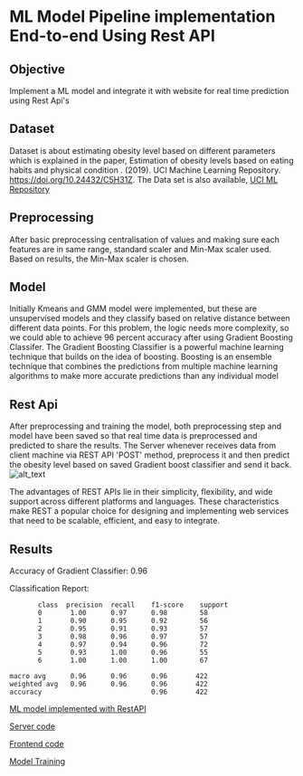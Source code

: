 # ML Model Pipeline implementation End-to-end Using Rest API

## Objective
Implement a ML model and integrate it with website for real time prediction using Rest Api's

## Dataset
Dataset is about estimating obesity level based on different parameters which is explained in the paper, 
Estimation of obesity levels based on eating habits and physical condition . (2019). UCI Machine Learning Repository. https://doi.org/10.24432/C5H31Z.
The Data set is also available, [UCI ML Repository](https://archive.ics.uci.edu/dataset/544/estimation+of+obesity+levels+based+on+eating+habits+and+physical+condition)

## Preprocessing
After basic preprocessing centralisation of values and making sure each features are in same range, standard scaler and Min-Max scaler used. Based on results, the Min-Max scaler is chosen.

## Model
Initially Kmeans and GMM model were implemented, but these are unsupervised models and they classify based on relative distance between different data points. For this problem, the logic needs more complexity, so we could able to achieve 96 percent accuracy after using Gradient Boosting Classifer. The Gradient Boosting Classifier is a powerful machine learning technique that builds on the idea of boosting. Boosting is an ensemble technique that combines the predictions from multiple machine learning algorithms to make more accurate predictions than any individual model

## Rest Api
After preprocessing and training the model, both preprocessing step and model have been saved so that real time data is preprocessed and predicted to share the results. The Server whenever receives data from client machine via REST API 'POST' method, preprocess it and then predict the obesity level based on saved Gradient boost classifier and send it back.
![alt_text](https://github.com/rakesh09111996/ML_RestAPI_Pipeline/blob/130881fa4020f182b0ec910a7db59380a2505388/Restapi.png)

The advantages of REST APIs lie in their simplicity, flexibility, and wide support across different platforms and languages. These characteristics make REST a popular choice for designing and implementing web services that need to be scalable, efficient, and easy to integrate.

## Results
Accuracy of Gradient Classifier: 0.96

Classification Report:
                      
           class  precision  recall    f1-score    support
           0       1.00      0.97      0.98        58
           1       0.90      0.95      0.92        56
           2       0.95      0.91      0.93        57
           3       0.98      0.96      0.97        57
           4       0.97      0.94      0.96        72
           5       0.93      1.00      0.96        55
           6       1.00      1.00      1.00        67
           
    macro avg      0.96      0.96      0.96       422
    weighted avg   0.96      0.96      0.96       422
    accuracy                           0.96       422
    
[ML model implemented with RestAPI](https://rakesh09111996.github.io/ML_RestAPI_Pipeline/)

[Server code](https://github.com/rakesh09111996/ML_RestAPI_Pipeline/tree/backend)

[Frontend code](https://github.com/rakesh09111996/ML_RestAPI_Pipeline/tree/web)

[Model Training](https://github.com/rakesh09111996/ML_RestAPI_Pipeline/tree/code)
